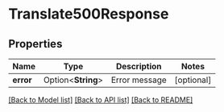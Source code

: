 # Translate500Response

## Properties

Name | Type | Description | Notes
------------ | ------------- | ------------- | -------------
**error** | Option<**String**> | Error message | [optional]

[[Back to Model list]](../README.md#documentation-for-models) [[Back to API list]](../README.md#documentation-for-api-endpoints) [[Back to README]](../README.md)


